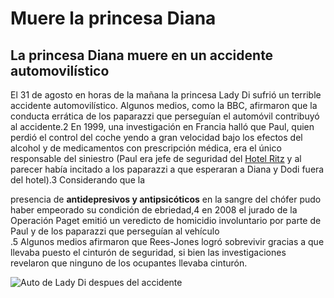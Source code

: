 <html>
    <body>
        <main>
        <h1>Muere la princesa Diana</h1>
        <section>
        <h2>La princesa Diana muere en un accidente automovilístico</h2>
        <p>El 31 de agosto en horas de la mañana la princesa Lady Di sufrió un terrible accidente automovilístico. Algunos medios, como la BBC, afirmaron que la conducta errática de los paparazzi que perseguían el automóvil contribuyó al accidente.2​ En 1999, una investigación en Francia halló que Paul, quien perdió el control del coche yendo a gran velocidad bajo los efectos del alcohol y de medicamentos con prescripción médica, era el único responsable del siniestro (Paul era jefe de seguridad del <a href="https://es.wikipedia.org/wiki/H%C3%B4tel_Ritz_(Par%C3%ADs)">Hotel Ritz</a> y al parecer había incitado a los paparazzi a que esperaran a Diana y Dodi fuera del hotel).3​ Considerando que la <figcaption>presencia de <strong>antidepresivos y antipsicóticos</strong> en la sangre del chófer pudo haber empeorado su condición de ebriedad,4​ en 2008 el jurado de la Operación Paget emitió un veredicto de homicidio involuntario por parte de Paul y de los paparazzi que perseguían al vehículo</figcaption>.5​ Algunos medios afirmaron que Rees-Jones logró sobrevivir gracias a que llevaba puesto el cinturón de seguridad, si bien las investigaciones revelaron que ninguno de los ocupantes llevaba cinturón.</p>
        <img src="https://media.telemundo52.com/2022/08/diana-1.jpg?quality=85&strip=all" alt="Auto de Lady Di despues del accidente">

